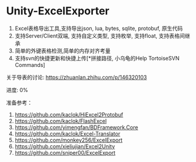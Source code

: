 # Unity-ExcelExporter

1. Excel表格导出工具,支持导出json, lua, bytes, sqlite, protobuf, 原生代码
2. 支持Server/Client双端, 支持自定义类型, 支持枚举, 支持float, 支持表格间继承
3. 简单的外键表格检测,简单的内存对齐考量
4. 支持svn的快捷更新和快捷上传[*拼接路径, 小乌龟的Help TortoiseSVN Commands]

关于导表的讨论: https://zhuanlan.zhihu.com/p/146320103

进度: 0%

准备参考：   
1. https://github.com/kaclok/HiExcel2Protobuf    
2. https://github.com/kaclok/FlashExcel    
3. https://github.com/yimengfan/BDFramework.Core   
4. https://github.com/kaclok/Excel-Translator    
5. https://github.com/monkey256/ExcelExport    
6. https://github.com/xieliujian/Excel2Unity  
7. https://github.com/sniper00/ExcelExport
